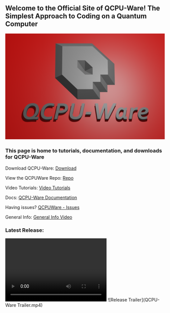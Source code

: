 ## Welcome to the Official Site of QCPU-Ware! The Simplest Approach to Coding on a Quantum Computer

![QCPU-Ware Logo](QCPU.png)

### This page is home to tutorials, documentation, and downloads for QCPU-Ware

Download QCPU-Ware:
[Download](https://github.com/cogrpar/qcpuWARE/archive/master.zip)

View the QCPUWare Repo:
[Repo](https://github.com/cogrpar/qcpuWARE/)

Video Tutorials:
[Video Tutorials](https://www.youtube.com/channel/UCNy6WfWTRKS4vya6KlD4Hxg)

Docs:
[QCPU-Ware Documentation](docs.md)

Having issues?
[QCPUWare - Issues](https://github.com/cogrpar/qcpuWARE/issues)

General Info:
[General Info Video](https://www.youtube.com/channel/UCNy6WfWTRKS4vya6KlD4Hxg) <!-- link this to info video -->

### Latest Release:
<video src="QCPU-Ware Trailer.mp4" width="320" height="200" controls preload></video>
![Release Trailer](QCPU-Ware Trailer.mp4)
